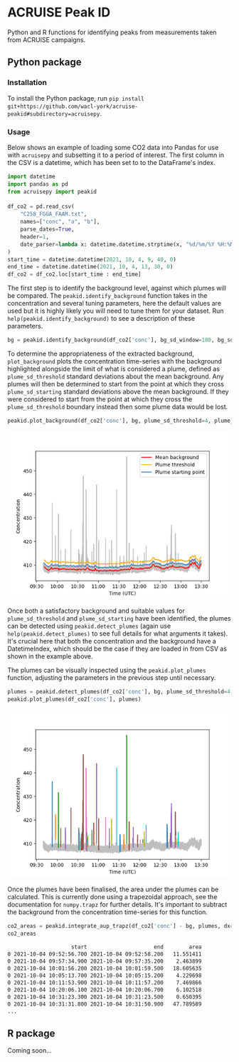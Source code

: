 # ACRUISE Peak ID

Python and R functions for identifying peaks from measurements taken from ACRUISE campaigns.

## Python package

### Installation

To install the Python package, run `pip install git+https://github.com/wacl-york/acruise-peakid#subdirectory=acruisepy`.

### Usage

Below shows an example of loading some CO2 data into Pandas for use with `acruisepy` and subsetting it to a period of interest.
The first column in the CSV is a datetime, which has been set to to the DataFrame's index.

```python
import datetime
import pandas as pd
from acruisepy import peakid

df_co2 = pd.read_csv(
    "C258_FGGA_FAAM.txt",
    names=["conc", "a", "b"],
    parse_dates=True,
    header=1,
    date_parser=lambda x: datetime.datetime.strptime(x, "%d/%m/%Y %H:%M:%S.%f"),
)
start_time = datetime.datetime(2021, 10, 4, 9, 40, 0)
end_time = datetime.datetime(2021, 10, 4, 13, 30, 0)
df_co2 = df_co2.loc[start_time : end_time]
```

The first step is to identify the background level, against which plumes will be compared.
The `peakid.identify_background` function takes in the concentration and several tuning parameters, here the default values are used but it is highly likely you will need to tune them for your dataset. 
Run `help(peakid.identify_background)` to see a description of these parameters.

```python
bg = peakid.identify_background(df_co2['conc'], bg_sd_window=180, bg_sd_threshold=0.5, bg_mean_window=660)
```

To determine the appropriateness of the extracted background, `plot_background` plots the concentration time-series with the background highlighted alongside the limit of what is considered a plume, defined as `plume_sd_threshold` standard deviations about the mean background.
Any plumes will then be determined to start from the point at which they cross `plume_sd_starting` standard deviations above the mean background.
If they were considered to start from the point at which they cross the `plume_sd_threshold` boundary instead then some plume data would be lost.

```python
peakid.plot_background(df_co2['conc'], bg, plume_sd_threshold=4, plume_sd_starting=2)
```

![the extracted background concentration level highlighted on the concentration time-series](images/background_py.png)

Once both a satisfactory background and suitable values for `plume_sd_threshold` and `plume_sd_starting` have been identified, the plumes can be detected using `peakid.detect_plumes` (again use `help(peakid.detect_plumes)` to see full details for what arguments it takes).
It's crucial here that both the concentration and the background have a DatetimeIndex, which should be the case if they are loaded in from CSV as shown in the example above.

The plumes can be visually inspected using the `peakid.plot_plumes` function, adjusting the parameters in the previous step until necessary.

```python
plumes = peakid.detect_plumes(df_co2['conc'], bg, plume_sd_threshold=4, plume_sd_starting=2, plume_buffer=5)
peakid.plot_plumes(df_co2['conc'], plumes)
```

![the extracted plumes highlighted on the concentration time-series](images/plumes_py.png)

Once the plumes have been finalised, the area under the plumes can be calculated.
This is currently done using a trapezoidal approach, see the documentation for `numpy.trapz` for further details.
It's important to subtract the background from the concentration time-series for this function.

```python
co2_areas = peakid.integrate_aup_trapz(df_co2['conc'] - bg, plumes, dx=0.1)
co2_areas
```

```
                    start                     end        area
0 2021-10-04 09:52:56.700 2021-10-04 09:52:58.200   11.551411
0 2021-10-04 09:57:34.900 2021-10-04 09:57:35.200    2.463899
0 2021-10-04 10:01:56.200 2021-10-04 10:01:59.500   18.605635
0 2021-10-04 10:05:13.700 2021-10-04 10:05:15.200    4.229698
0 2021-10-04 10:11:53.900 2021-10-04 10:11:57.200    7.469866
0 2021-10-04 10:20:06.100 2021-10-04 10:20:06.700    6.102518
0 2021-10-04 10:31:23.300 2021-10-04 10:31:23.500    0.650395
0 2021-10-04 10:31:31.800 2021-10-04 10:31:50.900   47.789589
...
```

## R package

Coming soon...
